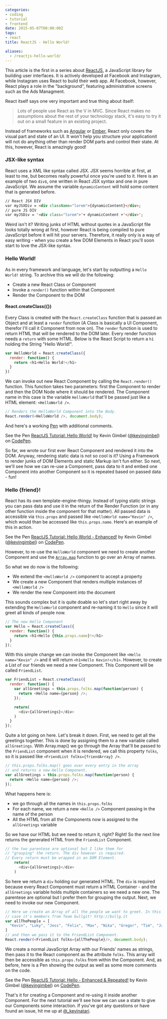 ```yaml
---
categories:
- coding
- tutorial
- frontend
date: 2015-05-07T00:00:00Z
tags:
- react
title: ReactJS - Hello World!

aliases:
  - /reactjs-hello-world/
---
```


This article is the first in a series about [ReactJS](http://facebook.github.io/react/), a JavaScript library for building user interfaces. It is actively developed at Facebook and Instagram, while Instagram uses React to build their web app. At Facebook, however, React plays a role in the "background", featuring administrative screens such as the Ads Managment.

React itself says one very important and true thing about itself:

> Lots of people use React as the V in MVC. Since React makes no assumptions about the rest of your technology stack, it's easy to try it out on a small feature in an existing project.

Instead of frameworks such as [Angular](https://angularjs.org/) or [Ember](http://emberjs.com/), React only covers the visual part and state of an UI. It won't help you structure your applicationit will not do anything other than render DOM parts and control their state. At this, however, React is amazingly good!

### JSX-like syntax
React uses a XML like syntax called JSX. JSX seems horrible at first, at least to me, but becomes really powerful once you're used to it. Here is an example of two `div`s, one written in React JSX syntax and one in pure JavaScript. We assume the variable `dynamicContent` will hold some content that is generated before.

```html
// React JSX DIV
var myJSXDiv = <div className="lorem">{dynamicContent}</div>;
// pure JS DIV
var myJSDiv = '<div class="lorem">'+ dynamicContent +'</div>';
```

Weird isn't it? Writing junks of HTML without quotes in a JavaScript file looks totally wrong at first, however React is being compiled to pure JavaScript before it will hit your servers. Therefore, it really only is a way of easy writing - when you create a few DOM Elements in React you'll soon start to love the JSX-like syntax.

### Hello World!
As in every framework and language, let's start by outputting a `Hello World!` string. To archive this we will do the following:

* Create a new React Class or Component
* Invoke a `render()` function within that Component
* Render the Component to the DOM

#### React.createClass({})
Every Class is created with the `React.createClass` function that is passed an Object and at least a `render` function (A Class is basically a UI Component, therefor I'll call it Component from now on). The `render` function is used to return HTML that will be rendered to the DOM later. Every render function needs a `return` with some HTML. Below is the React Script to return a `h1` holding the String "Hello World!".

```js
var HelloWorld = React.createClass({
  render: function() {
    return <h1>Hello World!</h1>
  }
})
```

We can invoke out new React Component by calling the `React.render()` function. This function takes two parameters: first the Component to render and then the DOM Node where it should be rendered. The Component name in this case is the variable `HelloWorld` that'll be passed just like a HTML element: `<HelloWorld />`.

```js
// Renders the HelloWorld Component into the Body.
React.render(<HelloWorld />, document.body);
```

And here's a working [Pen](http://codepen.io) with additional comments.

<p data-height="268" data-theme-id="647" data-slug-hash="0383697b947716cd4e759e53710df10b" data-default-tab="result" data-user="kevingimbel" class='codepen'>See the Pen <a href='http://codepen.io/kevingimbel/pen/0383697b947716cd4e759e53710df10b/'>ReactJS Tutorial: Hello World!</a> by Kevin Gimbel (<a href='http://codepen.io/kevingimbel'>@kevingimbel</a>) on <a href='http://codepen.io'>CodePen</a>.</p>


So far, we wrote our first ever React Component and rendered it into the DOM. Anyway, rendering static data is not so cool is it? Using a Framework to render junks of DOM Elements and static Markup isn't fun either. So next, we'll see how we can re-use a Component, pass data to it and embed one Component into another Component so it is repeated based on passed data - fun!

### Hello {friend}!
React has its own template-engine-thingy. Instead of typing static strings you can pass data and use it in the return of the Render Function (or in any other function inside the component for that matter). All passed data is accessible via `this.props` and passed like `<HelloWorld name="Kevin" />`, which would than be accessed like `this.props.name`. Here's an example of this in action.

<p data-height="268" data-theme-id="647" data-slug-hash="e73aba2c9d044c3e94e3bf70195a57e2" data-default-tab="result" data-user="kevingimbel" class='codepen'>See the Pen <a href='http://codepen.io/kevingimbel/pen/e73aba2c9d044c3e94e3bf70195a57e2/'>ReactJS Tutorial: Hello World - Enhanced!</a> by Kevin Gimbel (<a href='http://codepen.io/kevingimbel'>@kevingimbel</a>) on <a href='http://codepen.io'>CodePen</a>.</p>

However, to re-use the `HelloWorld` component we need to create another Component and use the [`Array.map`](https://developer.mozilla.org/en-US/docs/Web/JavaScript/Reference/Global_Objects/Array/map) function to go over an Array of names.

So what we do now is the following:
* We extend the `<HelloWorld />` component to accept a property
* We create a new Component that renders multiple instances of `<HelloWorld />`
* We render the new Component into the document

This sounds complex but it is quite doable so let's start right away by extending the `HelloWorld` component and re-naming it to `Hello` since it will greet all kinds of people now.

```js
// The new Hello Component
var Hello = React.createClass({
  render: function() {
    return <h1>Hello {this.props.name}!</h1>
  }
});
```

With this simple change we can invoke the Component like `<Hello name="Kevin" />` and it will return `<h1>Hello Kevin!</h1>`. However, to create a List of our friends we need a new Component. This Component will be called `FriendList`.

```js
var FriendList = React.createClass({
  render: function() {
    var allGreetings = this.props.folks.map(function(person) {
      return <Hello name={person} />;
    });

    return(
      <div>{allGreetings}</div>
    )
  }
});
```

Quite a lot going on here. Let's break it down. First, we need to get all the greetings together. This is done by assigning them to a new variable called `allGreetings`. With Array.map() we go through the Array that'll be passed to the `FriendList` component when it is rendered, we call this property `folks`, so it is passed like `<FriendList folks={friendArray} />`.

```js
// this.props.folks.map() goes over every entry in the array
// and returns a new Hello Component.
var allGreetings = this.props.folks.map(function(person) {
  return <Hello name={person} />;
});
```

What happens here is:
* we go through all the names in `this.props.folks`
* For each name, we return a new `<Hello />` Component passing in the name of the person
* All the HTML from all the Components now is assigned to the `allGreetings` variable

So we have our HTML but we need to return it, right? Right! So the next line returns the generated HTML from the `FriendList` Component.

```js
// the two parentese are optional but I like them for
// "grouping" the return. The div however is required.
// Every return must be wrapped in an DOM Element.
    return(
      <div>{allGreetings}</div>
    )
```

So here we return a `div` holding our generated HTML. The `div` is required because every React Component must return a HTML Container - and the `allGreetings` variable holds multiple containers so we need a new one. The parentese are optional but I prefer them for grouping the output. Next, we need to invoke our new Component.

```js
// Here we create an Array of all the people we want to greet. In this
// case it's members from Team bullgit! http://bullg.it
var allThePeople = [
  "Kevin", "Luky", "Jess", "Felix", "Max", "Nika", "Gregor", "Tim", "Jan"
]
// and then we pass it to the FriendList Component.
React.render(<FriendList folks={allThePeople}/>, document.body);
```

We create a normal JavaScript Array with our Friends' names as strings, then pass it to the React component as the attribute `folks`. This array will then be accessible as `this.props.folks` from within the Component. And, as before, here is a Pen showing the output as well as some more comments on the code.

<p data-height="268" data-theme-id="647" data-slug-hash="b605df3b5434999891335c5fda49d992" data-default-tab="result" data-user="kevingimbel" class='codepen'>See the Pen <a href='http://codepen.io/kevingimbel/pen/b605df3b5434999891335c5fda49d992/'>ReactJS Tutorial: Hello - Enhanced & Repeated!</a> by Kevin Gimbel (<a href='http://codepen.io/kevingimbel'>@kevingimbel</a>) on <a href='http://codepen.io'>CodePen</a>.</p>

That's it for creating a Component and re-using it inside another Component. For the next tutorial we'll see how we can use a state to give our Components some interaction. If you've got any questions or have found an issue, hit me up at [@_kevinatari](https://twitter.com/_kevinatari).

<script async src="//assets.codepen.io/assets/embed/ei.js"></script>
